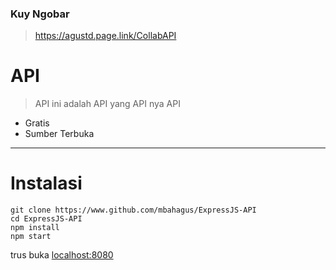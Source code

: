 ### Kuy Ngobar
> https://agustd.page.link/CollabAPI

# API
> API ini adalah API yang API nya API

+ Gratis
+ Sumber Terbuka
___
# Instalasi
```
git clone https://www.github.com/mbahagus/ExpressJS-API
cd ExpressJS-API
npm install
npm start
```
trus buka [localhost:8080](http://localhost:8080)